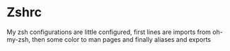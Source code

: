 # Zshrc

My zsh configurations are little configured, first lines are imports from
oh-my-zsh, then some color to man pages and finally aliases and exports
